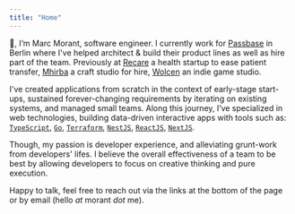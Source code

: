 ```yaml
---
title: "Home"
---
```


👋, I‘m Marc Morant, software engineer. I currently work for [Passbase](https://passbase.com) in Berlin where I've helped architect & build their product lines as well as hire part of the team. Previously at [Recare](https://recaresolutions.com/) a health startup to ease patient transfer, [Mhirba](https://www.mhirba.com/) a craft studio for hire, [Wolcen](https://wolcengame.com/) an indie game studio.

I've created applications from scratch in the context of early-stage start-ups, sustained forever-changing requirements by iterating on existing systems, and managed small teams.
Along this journey, I‘ve specialized in web technologies, building data-driven interactive apps with tools such as:
[`TypeScript`](https://www.typescriptlang.org/), [`Go`](https://go.dev/), [`Terraform`](https://www.terraform.io/), [`NestJS`](https://nestjs.com/), [`ReactJS`](https://reactjs.org/), [`NextJS`](https://nextjs.org/).

Though, my passion is developer experience, and alleviating grunt-work from developers' lifes. I believe the overall effectiveness of a team to be best by allowing developers to focus on creative thinking and pure execution.

Happy to talk, feel free to reach out via the links at the bottom of the page or by email (hello _at_ morant _dot_ me).
